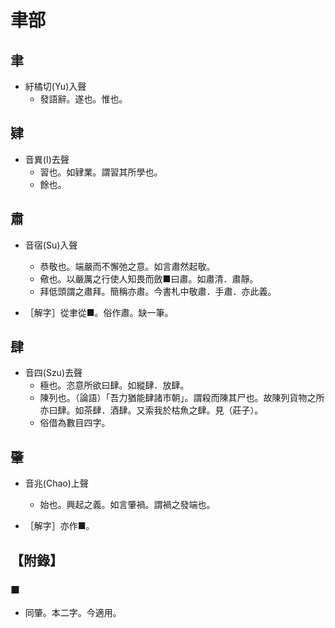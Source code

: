 # 聿部

## 聿

- 紆橘切(Yu)入聲
    - 發語辭。遂也。惟也。

## 肄

- 音異(I)去聲
    - 習也。如肄業。謂習其所學也。
    - 餘也。

## 肅

- 音宿(Su)入聲
    - 恭敬也。端嚴而不懈弛之意。如言肅然起敬。
    - 儆也。以嚴厲之行使人知畏而斂■曰肅。如肅清．肅靜。
    - 拜低頭謂之肅拜。簡稱亦肅。今書札中敬肅．手肅．亦此義。

- ［解字］從聿從■。俗作肅。缺一筆。

## 肆

- 音四(Szu)去聲
    - 極也。恣意所欲曰肆。如縱肆．放肆。
    - 陳列也。（論語）「吾力猶能肆諸市朝」。謂殺而陳其尸也。故陳列貨物之所亦曰肆。如茶肆．酒肆。又索我於枯魚之肆。見（莊子）。
    - 俗借為數目四字。

## 肇

- 音兆(Chao)上聲
    - 始也。興起之義。如言肇禍。謂禍之發端也。

- ［解字］亦作■。

## 【附錄】

### ■
- 同肇。本二字。今適用。

